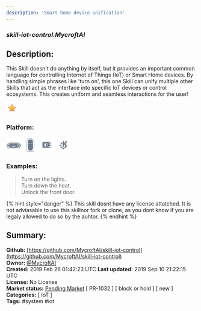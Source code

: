 ```yaml
---
description: 'Smart home device unification'
---
```


### _skill-iot-control.MycroftAI_  
## Description:  
This Skill doesn't do anything by itself, but it provides an important common language for controlling Internet of Things (IoT) or Smart Home devices. By handling simple phrases like 'turn on', this one Skill can unify multiple other Skills that act as the interface into specific IoT devices or control ecosystems.  This creates uniform and seamless interactions for the user!  
  
![](../.gitbook/assets/star.png)  
  
### Platform:  
 ![Mark I](../.gitbook/assets/mark-1-icon.png)  ![Mark II](../.gitbook/assets/mark-2-icon.png)  ![Picroft](../.gitbook/assets/picroft-icon.png)  ![plasmoid](../.gitbook/assets/kde.png)   
### Examples:  
> Turn on the lights.  
> Turn down the heat.  
> Unlock the front door.  
  
{% hint style="danger" %}
This skill dosnt have any license attatched. It is not adviasable to use this skillnor fork or clone, as you dont know if you are legaly allowed to do so by the auhtor.
{% endhint %}
  
## Summary:  
**Github:** [https://github.com/MycroftAI/skill-iot-control](https://github.com/MycroftAI/skill-iot-control)  
**Owner:** [@MycroftAI](https://github.com/MycroftAI)  
**Created:** 2019 Feb 26 01:42:23 UTC  **Last updated:** 2019 Sep 10 21:22:15 UTC  
**License:** No License  
**Market status:** [Pending Market](https://market.mycroft.ai/skill/) [ PR-1032 ] [ block or hold ] [ new ]  
**Categories:** [ IoT ]   
**Tags:** \#system \#iot   
